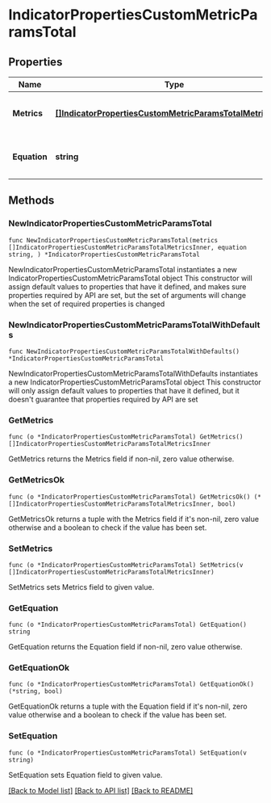 # IndicatorPropertiesCustomMetricParamsTotal

## Properties

Name | Type | Description | Notes
------------ | ------------- | ------------- | -------------
**Metrics** | [**[]IndicatorPropertiesCustomMetricParamsTotalMetricsInner**](IndicatorPropertiesCustomMetricParamsTotalMetricsInner.md) | List of metrics with their name, aggregation type, and field. | 
**Equation** | **string** | The equation to calculate the \&quot;total\&quot; metric. | 

## Methods

### NewIndicatorPropertiesCustomMetricParamsTotal

`func NewIndicatorPropertiesCustomMetricParamsTotal(metrics []IndicatorPropertiesCustomMetricParamsTotalMetricsInner, equation string, ) *IndicatorPropertiesCustomMetricParamsTotal`

NewIndicatorPropertiesCustomMetricParamsTotal instantiates a new IndicatorPropertiesCustomMetricParamsTotal object
This constructor will assign default values to properties that have it defined,
and makes sure properties required by API are set, but the set of arguments
will change when the set of required properties is changed

### NewIndicatorPropertiesCustomMetricParamsTotalWithDefaults

`func NewIndicatorPropertiesCustomMetricParamsTotalWithDefaults() *IndicatorPropertiesCustomMetricParamsTotal`

NewIndicatorPropertiesCustomMetricParamsTotalWithDefaults instantiates a new IndicatorPropertiesCustomMetricParamsTotal object
This constructor will only assign default values to properties that have it defined,
but it doesn't guarantee that properties required by API are set

### GetMetrics

`func (o *IndicatorPropertiesCustomMetricParamsTotal) GetMetrics() []IndicatorPropertiesCustomMetricParamsTotalMetricsInner`

GetMetrics returns the Metrics field if non-nil, zero value otherwise.

### GetMetricsOk

`func (o *IndicatorPropertiesCustomMetricParamsTotal) GetMetricsOk() (*[]IndicatorPropertiesCustomMetricParamsTotalMetricsInner, bool)`

GetMetricsOk returns a tuple with the Metrics field if it's non-nil, zero value otherwise
and a boolean to check if the value has been set.

### SetMetrics

`func (o *IndicatorPropertiesCustomMetricParamsTotal) SetMetrics(v []IndicatorPropertiesCustomMetricParamsTotalMetricsInner)`

SetMetrics sets Metrics field to given value.


### GetEquation

`func (o *IndicatorPropertiesCustomMetricParamsTotal) GetEquation() string`

GetEquation returns the Equation field if non-nil, zero value otherwise.

### GetEquationOk

`func (o *IndicatorPropertiesCustomMetricParamsTotal) GetEquationOk() (*string, bool)`

GetEquationOk returns a tuple with the Equation field if it's non-nil, zero value otherwise
and a boolean to check if the value has been set.

### SetEquation

`func (o *IndicatorPropertiesCustomMetricParamsTotal) SetEquation(v string)`

SetEquation sets Equation field to given value.



[[Back to Model list]](../README.md#documentation-for-models) [[Back to API list]](../README.md#documentation-for-api-endpoints) [[Back to README]](../README.md)


